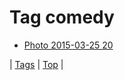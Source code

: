 <!--
title: Tag comedy
date: 2020-06-28T14:57:48.655Z
tags:
-->
# Tag comedy

 * [Photo 2015-03-25 20](114607145132.md)

| [Tags](tags.md) | [Top](index.md) |
